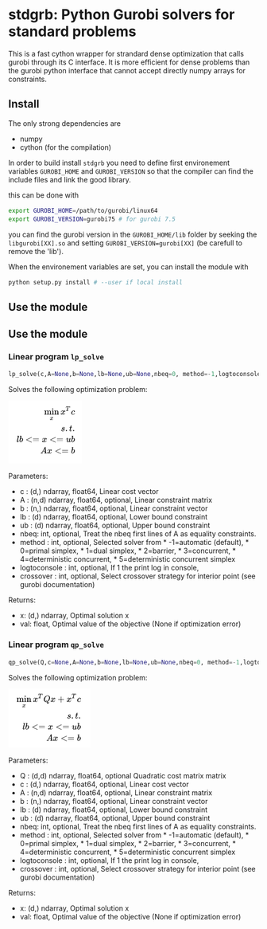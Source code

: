 # stdgrb: Python Gurobi solvers for standard problems 

This is a fast cython wrapper for strandard dense optimization that calls 
gurobi through its C interface. It is more efficient for dense problems 
than the gurobi python 
interface that cannot accept directly numpy arrays for constraints.


## Install

The only strong dependencies are

* numpy
* cython (for the compilation)

In order to build install ```stdgrb``` you need to define first environement 
variables ```GUROBI_HOME``` and ```GUROBI_VERSION``` so that the compiler can 
find the include files and link the good library.

this can be done with 

```bash
export GUROBI_HOME=/path/to/gurobi/linux64
export GUROBI_VERSION=gurobi75 # for gurobi 7.5
``` 

you can find the gurobi version in the ```GUROBI_HOME/lib``` folder by seeking 
the ```libgurobi[XX].so``` and setting ```GUROBI_VERSION=gurobi[XX]``` 
(be carefull to remove the 'lib').

When the environement variables are set, you can install the module with

```bash
python setup.py install # --user if local install
```

## Use the module


## Use the module

### Linear program `lp_solve`

```python
lp_solve(c,A=None,b=None,lb=None,ub=None,nbeq=0, method=-1,logtoconsole=1, crossover=-1)
```

Solves the following optimization problem:

![LP](imgs/lp.png)

Parameters:
* c : (d,) ndarray, float64,
    Linear cost vector
* A : (n,d) ndarray, float64, optional,
    Linear constraint matrix
* b : (n,) ndarray, float64, optional,
    Linear constraint vector
* lb : (d) ndarray, float64, optional,
    Lower bound constraint
* ub : (d) ndarray, float64, optional,
    Upper bound constraint
* nbeq: int, optional,
    Treat the nbeq first lines of A as equality constraints.    
* method : int, optional,
    Selected solver from * -1=automatic (default), * 0=primal simplex, * 1=dual simplex, * 2=barrier, * 3=concurrent, * 4=deterministic concurrent, * 5=deterministic concurrent simplex
* logtoconsole : int, optional,
    If 1 the print log in console,
* crossover : int, optional,
    Select crossover strategy for interior point (see gurobi documentation)


Returns:
* x: (d,) ndarray,
    Optimal solution x
* val: float,
    Optimal value of the objective (None if optimization error)


### Linear program `qp_solve`

```python
qp_solve(Q,c=None,A=None,b=None,lb=None,ub=None,nbeq=0, method=-1,logtoconsole=1, crossover=-1)
```

Solves the following optimization problem:

![QP](imgs/qp.png)

Parameters:
* Q : (d,d) ndarray, float64, optional
    Quadratic cost matrix matrix
* c : (d,) ndarray, float64, optional,
    Linear cost vector
* A : (n,d) ndarray, float64, optional,
    Linear constraint matrix
* b : (n,) ndarray, float64, optional,
    Linear constraint vector
* lb : (d) ndarray, float64, optional,
    Lower bound constraint
* ub : (d) ndarray, float64, optional,
    Upper bound constraint
* nbeq: int, optional,
    Treat the nbeq first lines of A as equality constraints.    
* method : int, optional,
    Selected solver from * -1=automatic (default), * 0=primal simplex, * 1=dual simplex, * 2=barrier, * 3=concurrent, * 4=deterministic concurrent, * 5=deterministic concurrent simplex
* logtoconsole : int, optional,
    If 1 the print log in console,
* crossover : int, optional,
    Select crossover strategy for interior point (see gurobi documentation)


Returns:
* x: (d,) ndarray,
    Optimal solution x
* val: float,
    Optimal value of the objective (None if optimization error)
 
